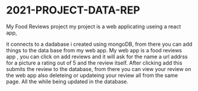 # 2021-PROJECT-DATA-REP
My Food Reviews project
my project is a web applicating useing a react app,

it connects to a dadabase i created using mongoDB, from there you can add things to the data base from my web app.
My web app is a food reviews app , you can click on add reviews and it will ask for the name a url addrss for a picture a rating out of 5 and the review itself.
After clicking add this submits the review to the database, from there you can view your review on the web app also deleteing or updateing your review all from the same page.
All the while being updated in the database.
